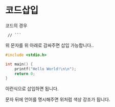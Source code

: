 # 코드삽입

코드의 경우

```
 // ``` 
```
위 문자를 위 아래로 감싸주면 삽입 가능합니다..

``` C
#include <stdio.h>

int main() { 
    printf("Hello World!\n\n");
    return 0;
}
```
이런식으로 삽입하면 됩니다. 

문자 뒤에 언어를 명시해주면 위처럼 색상 강조가 됩니다.
